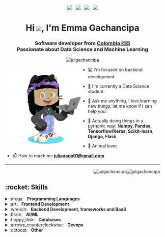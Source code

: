 <p align='center'>
<a href="https://twitter.com/emm_coded"><img height="30" src="https://cdn.jsdelivr.net/npm/simple-icons@3.0.1/icons/twitter.svg"></a>&nbsp;&nbsp;
<a href="https://linkedin.com/in/emma-gachancipa"><img height="30" src="https://cdn.jsdelivr.net/npm/simple-icons@3.0.1/icons/linkedin.svg"></a>&nbsp;&nbsp;
<a href="https://instagram.com/emm_coded"><img height="30" src="https://cdn.jsdelivr.net/npm/simple-icons@3.0.1/icons/instagram.svg"></a>&nbsp;&nbsp;
<a href="https://medium.com/@julianaga01" target="blank"><img height="30" src="https://cdn.jsdelivr.net/npm/simple-icons@3.0.1/icons/medium.svg"></a>
</p>

<h1 align="center">
  Hi <img src="https://media.giphy.com/media/hvRJCLFzcasrR4ia7z/giphy.gif" width="25px">, I'm Emma Gachancipa
</h1>

<h3 align="center">
  Software developer from 
  <a href="https://www.google.com/maps/place/Colombia/@4,-72z/">Colombia 🇨🇴 </a> <br/>
  Passionate about Data Science and Machine Learning
</h3>

<p align="center"> 
  <img src="https://komarev.com/ghpvc/?username=julgachancipa&label=Profile%20views&color=0e75b6&style=flat" alt="julgachancipa" />
</p>

<img align="left" src="octocat-rmgb.png" height="270px">

- :computer: I'm focused on backend development.
  
- 🌱 I'm currently a Data Science student.
  
- 💬 Ask me anything, I love learning new things, let me know if I can help you!

- :snake: Actually doing things in a pythonic way: **Numpy, Pandas, Tensorflow/Keras, Scikit-learn, Django, Flask**

- :horse: Animal lover.

- 📫 How to reach me **julianaga01@gmail.com**

---

<p><img align="right" src="https://github-readme-stats.vercel.app/api/top-langs?username=julgachancipa&show_icons=true&locale=en&layout=compact" alt="julgachancipa" /></p>
<p>&nbsp;<img align="right" src="https://github-readme-stats.vercel.app/api?username=julgachancipa&show_icons=true&locale=en" alt="julgachancipa" /></p>

<h2 align="left">:rocket: Skills</h2>

<details>
	<summary>:mega:&nbsp;&nbsp;&nbsp;<b>Programming Languages</b></summary>
	<br/>
  
  <p align="left">
    
   <a href="https://www.cprogramming.com/" target="_blank">
     <img src="https://devicons.github.io/devicon/devicon.git/icons/c/c-original.svg" alt="c" width="40" height="40"/>
   </a>
 
   <a href="https://www.python.org" target="_blank">
    <img src="https://devicons.github.io/devicon/devicon.git/icons/python/python-original.svg" alt="python" width="40" height="40"/>
  </a>
  
  <a href="https://developer.mozilla.org/en-US/docs/Web/JavaScript" target="_blank"> <img src="https://devicons.github.io/devicon/devicon.git/icons/javascript/javascript-original.svg" alt="javascript" width="40" height="40"/>
</a>

</p>
</details>

<details>
	<summary>:art:&nbsp;&nbsp;&nbsp;<b>Frontend Development</b></summary>
	<br/>
  
  <p align="left">
   <a href="https://www.w3schools.com/css/" target="_blank">
    <img src="https://devicons.github.io/devicon/devicon.git/icons/css3/css3-original-wordmark.svg" alt="css3" width="40" height="40"/>
   </a>
 
   <a href="https://www.w3.org/html/" target="_blank">
    <img src="https://devicons.github.io/devicon/devicon.git/icons/html5/html5-original-wordmark.svg" alt="html5" width="40" height="40"/>
   </a>
  </p>
</details>
  
<details>
	<summary>:wrench:&nbsp;&nbsp;&nbsp;<b>Backend Development, frameworks and BaaS</b></summary>
	<br/>
  
  <p align="left">
   <a href="https://www.djangoproject.com/" target="_blank">
    <img src="https://devicons.github.io/devicon/devicon.git/icons/django/django-original.svg" alt="django" width="40" height="40"/>
   </a>
  
   <a href="https://expressjs.com" target="_blank">
     <img src="https://devicons.github.io/devicon/devicon.git/icons/express/express-original-wordmark.svg" alt="express" width="40" height="40"/>
   </a>
  
  <a href="https://flask.palletsprojects.com/" target="_blank">
    <img src="https://www.vectorlogo.zone/logos/pocoo_flask/pocoo_flask-icon.svg" alt="flask" width="40" height="40"/>
  </a>
  
  <a href="https://heroku.com" target="_blank">
    <img src="https://www.vectorlogo.zone/logos/heroku/heroku-icon.svg" alt="heroku" width="40" height="40"/>
  </a>
 
 <a href="https://nodejs.org" target="_blank">
    <img src="https://devicons.github.io/devicon/devicon.git/icons/nodejs/nodejs-original-wordmark.svg" alt="nodejs" width="40" height="40"/>
  </a>
  
  
  </p>
</details>

<details>
	<summary>:brain:&nbsp;&nbsp;&nbsp;<b>AI/ML</b></summary>
	<br/>
  
  <p align="left">
  <a href="https://opencv.org/" target="_blank">
    <img src="https://www.vectorlogo.zone/logos/opencv/opencv-icon.svg" alt="opencv" width="40" height="40"/>
  </a>
  
  <a href="https://scikit-learn.org/" target="_blank">
    <img src="https://upload.wikimedia.org/wikipedia/commons/0/05/Scikit_learn_logo_small.svg" alt="scikit_learn" width="40" height="40"/>
  </a>
  
  <a href="https://www.tensorflow.org" target="_blank">
    <img src="https://www.vectorlogo.zone/logos/tensorflow/tensorflow-icon.svg" alt="tensorflow" width="40" height="40"/>
  </a>  
 
  </p>
</details>
  
<details>
	<summary>:floppy_disk:&nbsp;&nbsp;&nbsp;<b>Databases</b></summary>
	<br/>
  
  <p align="left">
    <a href="https://www.mongodb.com/" target="_blank">
    <img src="https://devicons.github.io/devicon/devicon.git/icons/mongodb/mongodb-original-wordmark.svg" alt="mongodb" width="40" height="40"/>
  </a>
  
  <a href="https://www.mysql.com/" target="_blank">
    <img src="https://devicons.github.io/devicon/devicon.git/icons/mysql/mysql-original-wordmark.svg" alt="mysql" width="40" height="40"/>
  </a>
  
  <a href="https://www.postgresql.org" target="_blank">
    <img src="https://devicons.github.io/devicon/devicon.git/icons/postgresql/postgresql-original-wordmark.svg" alt="postgresql" width="40" height="40"/>
  </a>
 
  </p>
</details>

<details>
	<summary>:arrows_counterclockwise:&nbsp;&nbsp;&nbsp;<b>Devops</b></summary>
	<br/>
  
  <p align="left">
    <a href="https://www.gnu.org/software/bash/" target="_blank">
    <img src="https://www.vectorlogo.zone/logos/gnu_bash/gnu_bash-icon.svg" alt="bash" width="40" height="40"/>
    </a>
 
  </p>
</details>
  
<details>
	<summary>:octocat:&nbsp;&nbsp;&nbsp;<b>Other</b></summary>
	<br/>
  
  <p align="left">
   <a href="https://www.arduino.cc/" target="_blank">
    <img src="https://cdn.worldvectorlogo.com/logos/arduino-1.svg" alt="arduino" width="40" height="40"/>
   </a>
 
   <a href="https://git-scm.com/" target="_blank">
    <img src="https://www.vectorlogo.zone/logos/git-scm/git-scm-icon.svg" alt="git" width="40" height="40"/>
   </a>
  
   <a href="https://www.linux.org/" target="_blank">
    <img src="https://devicons.github.io/devicon/devicon.git/icons/linux/linux-original.svg" alt="linux" width="40" height="40"/>
   </a>
  
  </p>
</details>

